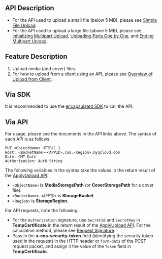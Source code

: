 ## API Description

- For the API used to upload a small file (below 5 MB), please see [Simple File Upload](https://intl.cloud.tencent.com/document/product/436/7749).
- For the API used to upload a large file (above 5 MB), please see [Initializing Multipart Upload](https://intl.cloud.tencent.com/document/product/436/7746), [Uploading Parts One by One](https://intl.cloud.tencent.com/document/product/436/7750), and [Ending Multipart Upload](https://intl.cloud.tencent.com/document/product/436/7742).

## Feature Description
1. Upload media (and cover) files.
2. For how to upload from a client using an API, please see [Overview of Upload from Client](https://intl.cloud.tencent.com/document/product/266/33910).

## Via SDK
It is recommended to use the [encapsulated SDK](/document/product/436/6474) to call the API.

## Via API

For usage, please see the documents in the API links above. The syntax of each API is as follows:
```
PUT <ObjectName> HTTP/1.1
Host: <BucketName>-<APPID>.cos.<Region>.myqcloud.com
Date: GMT Date
Authorization: Auth String
```

The following variables in the syntax take the values in the return result of the [ApplyUpload API](https://intl.cloud.tencent.com/document/product/266/34120):  

- `<ObjectName>` is **MediaStoragePath** (or **CoverStoragePath** for a cover file).
- `<BucketName>-<APPID>` is **StorageBucket**.
- `<Region>` is **StorageRegion**.

For API requests, note the following:

- For the `Authorization` signature, use `SecretId` and `SecretKey` in **TempCertificate** in the return result of the [ApplyUpload API](https://intl.cloud.tencent.com/document/product/266/34120). For the calculation method, please see [Request Signature](https://intl.cloud.tencent.com/document/api/436/7778).
- Pass in the **x-cos-security-token** field (identifying the security token used in the request) in the HTTP header or `form-data` of the POST request packet, and assign it the value of the `Token` field in **TempCertificate**.

